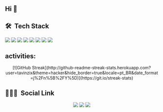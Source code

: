 ## Hi 👋

## 🛠 &nbsp;Tech Stack
<p>
    <img src="https://img.shields.io/badge/HTML5-E34F26?style=for-the-badge&logo=html5&logoColor=white">
    <img src="https://img.shields.io/badge/CSS3-1572B6?style=for-the-badge&logo=css3&logoColor=white">
    <img src="https://img.shields.io/badge/JavaScript-323330?style=for-the-badge&logo=javascript&logoColor=F7DF1E"/>
    <img src="https://img.shields.io/badge/React-20232A?style=for-the-badge&logo=react&logoColor=61DAFB">    
    <img src="https://img.shields.io/badge/Node.js-43853D?style=for-the-badge&logo=node.js&logoColor=white">
    <img src="https://img.shields.io/badge/TypeScript-007ACC?style=for-the-badge&logo=typescript&logoColor=white">
    <img src="https://img.shields.io/badge/GitHub-100000?style=for-the-badge&logo=github&logoColor=white">
    <img src="https://img.shields.io/badge/Visual%20Studio%20Code-0078d7.svg?style=for-the-badge&logo=visual-studio-code&logoColor=white">    
</p>

<h2> activities: </h2>
<div align="center">
[![GitHub Streak](http://github-readme-streak-stats.herokuapp.com?user=tavinzix&theme=hacker&hide_border=true&locale=pt_BR&date_format=j%2Fn%5B%2FY%5D)](https://git.io/streak-stats)
</div>

##

 <h2>  👨🏽‍🦲 &nbsp;Social Link </h2>
<div align="center">
  <a href="https://instagram.com/tavinzix" target="_blank"><img src="https://img.shields.io/badge/-Instagram-%23E4405F?style=for-the-badge&logo=instagram&logoColor=white" target="_blank"></a>
  <a href = "mailto:otaviofariafagundes1@gamil.com"><img src="https://img.shields.io/badge/-Gmail-%23333?style=for-the-badge&logo=gmail&logoColor=white" target="_blank"></a> 
    <a href="mailto:otaviofariafagundes1@gamil.com" target="_blank"><img src=https://img.shields.io/badge/Gmail-D14836?style=for-the-badge&logo=gmail&logoColor=white target="_blank">
 
  
</div>


 <!--
  <picture>
    <source media="(prefers-color-scheme: dark)" srcset="https://github.com/samuel-Fischer/samuel-Fischer/blob/output/github-contribution-grid-snake-dark.svg">
    <source media="(prefers-color-scheme: light)" srcset="https://github.com/samuel-Fischer/samuel-Fischer/blob/output/github-contribution-grid-snake.svg">
    <img media="(prefers-color-scheme: dark)" src="https://github.com/samuel-Fischer/samuel-Fischer/blob/output/github-contribution-grid-snake-dark.svg" alt="GitHub Snake">
  </picture>
<img media="(prefers-color-scheme: dark)" src="https://github.com/samuel-Fischer/samuel-Fischer/blob/output/github-contribution-grid-snake-dark.svg" alt="GitHub Snake">

mensagem passando no perfil: https://readme-typing-svg.herokuapp.com/demo/

## ⚙️ &nbsp;GitHub Analytics
<p>
<img height="150px" src="https://github-readme-stats.vercel.app/api?username=tavinzix&show_icons=true&theme=vision-friendly-dark" alt="tavinzix stats"/>
 <img height="150px" src="https://github-readme-stats.vercel.app/api/top-langs/?username=tavinzix&layout=compact&theme=vision-friendly-dark">
</p>
 !-->
